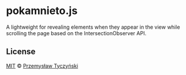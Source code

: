 # pokamnieto.js

A lightweight for revealing elements when they appear in the view while scrolling the page based on the IntersectionObserver API.

## License

[MIT](LICENSE) © [Przemysław Tyczyński](https://tyczynski.pl)
